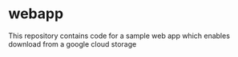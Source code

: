 # webapp
This repository contains code for a sample web app which enables download from a google cloud storage
